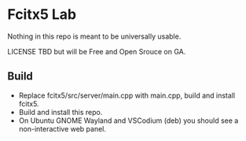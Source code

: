 # Fcitx5 Lab
Nothing in this repo is meant to be universally usable.

LICENSE TBD but will be Free and Open Srouce on GA.

## Build
* Replace fcitx5/src/server/main.cpp with main.cpp, build and install fcitx5.
* Build and install this repo.
* On Ubuntu GNOME Wayland and VSCodium (deb) you should see a non-interactive web panel.

